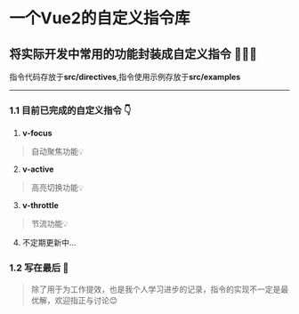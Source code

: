 # 一个Vue2的自定义指令库

##  将实际开发中常用的功能封装成自定义指令 :tada::tada::tada:
指令代码存放于**src/directives**,指令使用示例存放于**src/examples**
***
### 1.1 目前已完成的自定义指令 :point_down:

 1. **v-focus**
> 自动聚焦功能:bulb:
 2. **v-active**
>高亮切换功能:bulb:
 3. **v-throttle**
>节流功能:bulb:
 4. 不定期更新中...

### 1.2 写在最后 :bell:
> 除了用于为工作提效，也是我个人学习进步的记录，指令的实现不一定是最优解，欢迎指正与讨论:blush: